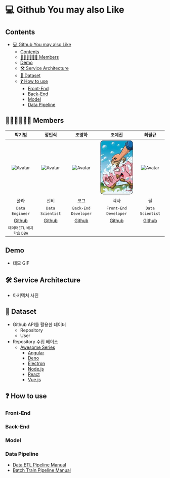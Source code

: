 # 💻 Github You may also Like

## Contents

- [💻 Github You may also Like](#-github-you-may-also-like)
  - [Contents](#contents)
  - [👩🏻‍💻👨🏻‍💻 Members](#-members)
  - [Demo](#demo)
  - [🛠 Service Architecture](#-service-architecture)
  - [📁 Dataset](#-dataset)
  - [❓ How to use](#-how-to-use)
    - [Front-End](#front-end)
    - [Back-End](#back-end)
    - [Model](#model)
    - [Data Pipeline](#data-pipeline)

## 👩🏻‍💻👨🏻‍💻 Members

|박기범|정인식|조영하|조예진|최필규|
|:---:|:---:|:---:|:---:|:---:|
|![Avatar](https://avatars.githubusercontent.com/u/61653740?v=4)|![Avatar](https://avatars.githubusercontent.com/u/78129508?v=4)|![Avatar](https://avatars.githubusercontent.com/u/67923359?v=4)|![Avatar](https://raw.githubusercontent.com/Do-Not-12/peer-session/main/images/lexa.png)|![Avatar](https://avatars.githubusercontent.com/u/79245575?v=4)|
|폴라|선비|코그|렉사|필|
|`Data Engineer`|`Data Scientist`|`Back-End Developer`|`Front-End Developer`|`Data Scientist`|
|[Github](https://github.com/cow-coding)|[Github](#)|[Github](#)|[Github](#)|[Github](#)|
|`데이터ETL` `배치학습` `DBA`|||||

## Demo

- 데모 GIF

## 🛠 Service Architecture

- 아키텍처 사진

## 📁 Dataset

- Github API를 활용한 데이터
  - Repository
  - User
- Repository 수집 베이스
  - [Awesome Series](https://github.com/sindresorhus/awesome#readme)
    - [Angular](https://github.com/PatrickJS/awesome-angular#readme)
    - [Deno](https://github.com/denolib/awesome-deno#readme)
    - [Electron](https://github.com/sindresorhus/awesome-electron#readme)
    - [Node.js](https://github.com/sindresorhus/awesome-nodejs#readme)
    - [React](https://github.com/enaqx/awesome-react#readme)
    - [Vue.js](https://github.com/vuejs/awesome-vue#readme)

## ❓ How to use

### Front-End

### Back-End

### Model

### Data Pipeline

- [Data ETL Pipeline Manual](https://github.com/boostcampaitech3/final-project-level3-recsys-04/tree/main/data-engineering/data-pipe-line)
- [Batch Train Pipeline Manual](https://github.com/boostcampaitech3/final-project-level3-recsys-04/tree/main/data-engineering/batch-dag)